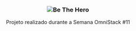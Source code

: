 <h3 align="center">

<img src="./web/src/assets/logo.svg" alt="Be The Hero" />

</h3>

<div align="center">
  Projeto realizado durante a Semana OmniStack #11
</div>
<br/>&nbsp;


<br/>

